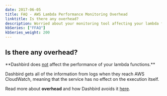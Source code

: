 ```yaml
---
date: 2017-06-05
title: FAQ - AWS Lambda Performance Monitoring Overhead
linktitle: Is there any overhead?
description: Worried about your monitoring tool affecting your lambda functions? Worry not, Dashbird gets all the necessary data out of CloutWatch logs and doesn't affect the performance of your functions at all.
kbSeries: ["FFAQ"]
kbSeries_weight: 200
---
```


<h2>
  <span class="h2 underlined bold">
    Is there any overhead?
  </span>
</h2>
**Dashbird does <u>not</u> affect the performance of your lambda functions.**

Dashbird gets all of the information from logs when they reach AWS CloudWatch, meaning that the service has no effect on the execution itself.

Read more about **overhead** and how Dashbird avoids it [here](/docs/learn/overhead/).

<!-- - what is overhead?
- explain why Dashbird is fast
- explain how it does not affect performance
- very small to no impact on AWS bill -> segway to next FAQ
- link to `/docs/learn/overhead/` -->
